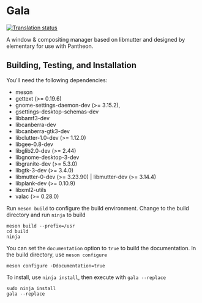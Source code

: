 # Gala
[![Translation status](https://l10n.elementary.io/widgets/desktop/-/gala/svg-badge.svg)](https://l10n.elementary.io/engage/desktop/?utm_source=widget)

A window & compositing manager based on libmutter and designed by elementary for use with Pantheon.

## Building, Testing, and Installation

You'll need the following dependencies:
* meson
* gettext (>= 0.19.6)
* gnome-settings-daemon-dev (>= 3.15.2),
* gsettings-desktop-schemas-dev
* libbamf3-dev
* libcanberra-dev
* libcanberra-gtk3-dev
* libclutter-1.0-dev (>= 1.12.0)
* libgee-0.8-dev
* libglib2.0-dev (>= 2.44)
* libgnome-desktop-3-dev
* libgranite-dev (>= 5.3.0)
* libgtk-3-dev (>= 3.4.0)
* libmutter-0-dev (>= 3.23.90) | libmutter-dev (>= 3.14.4)
* libplank-dev (>= 0.10.9)
* libxml2-utils
* valac (>= 0.28.0)

Run `meson build` to configure the build environment. Change to the build directory and run `ninja` to build

    meson build --prefix=/usr
    cd build
    ninja

You can set the `documentation` option to `true` to build the documentation. In the build directory, use `meson configure`

    meson configure -Ddocumentation=true

To install, use `ninja install`, then execute with `gala --replace`

    sudo ninja install
    gala --replace
